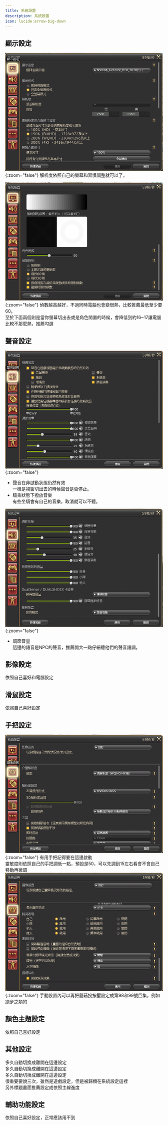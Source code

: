 ```yaml
---
title: 系統設置
description: 系統設置
icon: lucide:arrow-big-down
---
```


## 顯示設定

![Image width](/setting-img/system-1.png){:zoom="false"}
解析度依照自己的螢幕和習慣調整就可以了。

![Image](/setting-img/system-2.png){:zoom="false"}
偵數越高越好，不過同時電腦也會變很熱，比較推薦最低至少要60。<br>
至於下面兩個則是當你螢幕切出去或是角色閒置的時候，會降低到約16~17讓電腦比較不那麼熱，推薦勾選

## 聲音設定

![Image](/setting-img/system-3.png){:zoom="false"}

- 聲音在非啟動狀態仍然有效<br>
一樣是視窗切出去的時候聲音是否停止。
- 騎乘狀態下撥放音樂<br>
有些坐騎會有自己的音樂，取消就可以不聽。

![Image](/setting-img/system-4.png){:zoom="false"}
- 調節音量<br>
這邊的語音是NPC的聲音，推薦開大一點仔細聽他們的聲音語調。

## 影像設定

依照自己喜好和電腦設定

## 滑鼠設定

依照自己喜好設定

## 手把設定

![Image](/setting-img/system-5.png){:zoom="false"}
有用手把記得要在這邊啟動<br>
靈敏度則依照自己的手把調低一點，預設是50，可以先調到15左右看會不會自己移動再微調
![Image](/setting-img/system-6.png){:zoom="false"}
手動設置內可以再把蘑菇投按壓設定成第98和99號巨集，例如跑步之類的

## 顏色主題設定

依照自己喜好設定

## 其他設定

多久自動切換成離開在這邊設定<br>
多久自動切換成離開在這邊設定<br>
多久自動切換成離開在這邊設定<br>
很重要要說三次，雖然是遊戲設定，但是被歸類在系統設定這裡<br>
另外標題畫面推薦設定成依照主線進度

## 輔助功能設定

依照自己喜好設定，正常應該用不到
